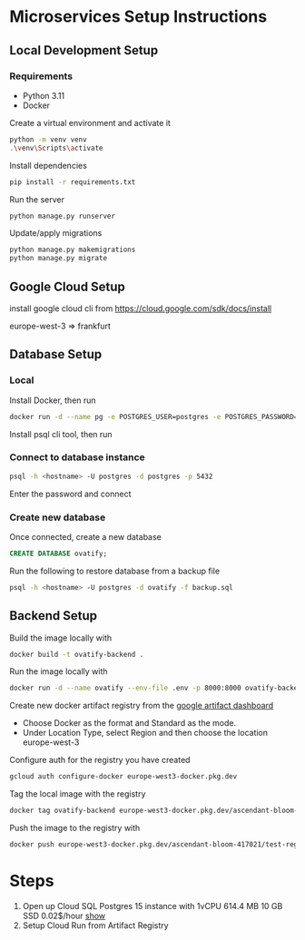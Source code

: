 # Microservices Setup Instructions

## Local Development Setup

### Requirements

- Python 3.11
- Docker

Create a virtual environment and activate it

```bash
python -m venv venv
.\venv\Scripts\activate
```

Install dependencies

```bash
pip install -r requirements.txt
```

Run the server

```bash
python manage.py runserver
```

Update/apply migrations

```bash
python manage.py makemigrations
python manage.py migrate
```

## Google Cloud Setup

install google cloud cli from
https://cloud.google.com/sdk/docs/install

europe-west-3 => frankfurt

## Database Setup

### Local

Install Docker, then run

```bash
docker run -d --name pg -e POSTGRES_USER=postgres -e POSTGRES_PASSWORD=<your-password> -p 5432:5432 postgres
```

Install psql cli tool, then run

### Connect to database instance

```bash
psql -h <hostname> -U postgres -d postgres -p 5432
```

Enter the password and connect

### Create new database

Once connected, create a new database

```sql
CREATE DATABASE ovatify;
```

Run the following to restore database from a backup file

```bash
psql -h <hostname> -U postgres -d ovatify -f backup.sql
```

## Backend Setup

Build the image locally with

```bash
docker build -t ovatify-backend .
```

Run the image locally with

```bash
docker run -d --name ovatify --env-file .env -p 8000:8000 ovatify-backend
```

Create new docker artifact registry from the [google artifact dashboard](https://console.cloud.google.com/artifacts)

- Choose Docker as the format and Standard as the mode.
- Under Location Type, select Region and then choose the location europe-west-3

Configure auth for the registry you have created

```bash
gcloud auth configure-docker europe-west3-docker.pkg.dev
```

Tag the local image with the registry

```bash
docker tag ovatify-backend europe-west3-docker.pkg.dev/ascendant-bloom-417021/test-registry/ovatify-backend
```

Push the image to the registry with

```bash
docker push europe-west3-docker.pkg.dev/ascendant-bloom-417021/test-registry/ovatify-backend
```

# Steps

1. Open up Cloud SQL Postgres 15 instance with 1vCPU 614.4 MB 10 GB SSD 0.02$/hour [show](https://console.cloud.google.com/sql/instances/pg/edit?hl=en&organizationId=1045832606744&project=ascendant-bloom-417021)
2. Setup Cloud Run from Artifact Registry
